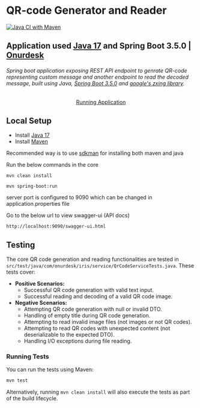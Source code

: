 # QR-code Generator and Reader

[![Java CI with Maven](https://github.com/thecoder8890/spring-boot-qr-code-generator-reader-api/actions/workflows/maven-ci.yml/badge.svg)](https://github.com/thecoder8890/spring-boot-qr-code-generator-reader-api/actions/workflows/maven-ci.yml)

## Application used [Java 17](https://onurdesk.com/what-are-preview-features-in-java-17/) and Spring Boot 3.5.0 | [Onurdesk](https://onurdesk.com/)

###### Spring boot application exposing REST API endpoint to genrate QR-code representing custom message and another endpoint to read the decoded message, built using Java, [Spring Boot 3.5.0](https://spring.io/projects/spring-boot/) and [google's zxing library](https://opensource.google/projects/zxing).

<center>
	<a target='_blank' href='https://spring-boot-qr-code-generator.herokuapp.com/swagger-ui/index.html?configUrl=/v3/api-docs/swagger-config'>Running Application</a>
</center>

## Local Setup

* Install [Java 17](https://onurdesk.com/what-are-preview-features-in-java-17/)
* Install [Maven](https://onurdesk.com/what-is-maven-plugin/)

Recommended way is to use [sdkman](https://sdkman.io/) for installing both maven and java

Run the below commands in the core

```
mvn clean install
```

```
mvn spring-boot:run

```

server port is configured to 9090 which can be changed in application.properties file

Go to the below url to view swagger-ui (API docs)

```
http://localhost:9090/swagger-ui.html
```

## Testing

The core QR code generation and reading functionalities are tested in `src/test/java/com/onurdesk/iris/service/QrCodeServiceTests.java`. These tests cover:

*   **Positive Scenarios:**
    *   Successful QR code generation with valid text input.
    *   Successful reading and decoding of a valid QR code image.
*   **Negative Scenarios:**
    *   Attempting QR code generation with null or invalid DTO.
    *   Handling of empty title during QR code generation.
    *   Attempting to read invalid image files (not images or not QR codes).
    *   Attempting to read QR codes with unexpected content (not deserializable to the expected DTO).
    *   Handling I/O exceptions during file reading.

### Running Tests

You can run the tests using Maven:

```bash
mvn test
```

Alternatively, running `mvn clean install` will also execute the tests as part of the build lifecycle.
